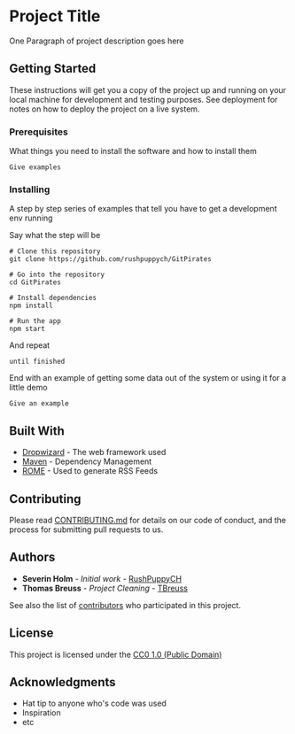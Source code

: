 # Project Title

One Paragraph of project description goes here

## Getting Started

These instructions will get you a copy of the project up and running on your local machine for development and testing purposes. See deployment for notes on how to deploy the project on a live system.

### Prerequisites

What things you need to install the software and how to install them

```
Give examples
```

### Installing

A step by step series of examples that tell you have to get a development env running

Say what the step will be

```
# Clone this repository
git clone https://github.com/rushpuppych/GitPirates

# Go into the repository
cd GitPirates

# Install dependencies
npm install

# Run the app
npm start
```

And repeat

```
until finished
```

End with an example of getting some data out of the system or using it for a little demo

```
Give an example
```

## Built With

* [Dropwizard](http://www.dropwizard.io/1.0.2/docs/) - The web framework used
* [Maven](https://maven.apache.org/) - Dependency Management
* [ROME](https://rometools.github.io/rome/) - Used to generate RSS Feeds

## Contributing

Please read [CONTRIBUTING.md](https://gist.github.com/PurpleBooth/b24679402957c63ec426) for details on our code of conduct, and the process for submitting pull requests to us.

## Authors

* **Severin Holm** - *Initial work* - [RushPuppyCH](https://github.com/rushpuppych)
* **Thomas Breuss** - *Project Cleaning* - [TBreuss](https://github.com/tbreuss)

See also the list of [contributors](https://github.com/your/project/contributors) who participated in this project.

## License

This project is licensed under the [CC0 1.0 (Public Domain)](LICENSE.md)

## Acknowledgments

* Hat tip to anyone who's code was used
* Inspiration
* etc


